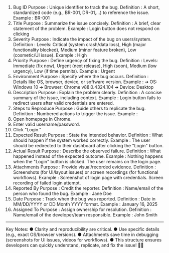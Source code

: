 1. Bug ID
Purpose : Unique identifier to track the bug.
Definition : A short, standardized code (e.g., BR-001, DR-01,…) to reference the issue.
Example : BR-001
2. Title
Purpose : Summarize the issue concisely.
Definition : A brief, clear statement of the problem.
Example : Login button does not respond on clicking
3. Severity
Purpose : Indicate the impact of the bug on users/system.
Definition : Levels: Critical (system crash/data loss), High (major functionality blocked), Medium (minor feature broken), Low (cosmetic/UI issue).
Example : High
4. Priority
Purpose : Define urgency of fixing the bug.
Definition : Levels: Immediate (fix now), Urgent (next release), High (soon), Medium (low urgency), Low (if time permits).
Example : Urgent
5. Environment
Purpose : Specify where the bug occurs.
Definition : Details like OS, browser, device, or software version.
Example :
➔	OS: Windows 10
➔	Browser: Chrome v88.0.4324.104
➔	Device: Desktop
6. Description
Purpose : Explain the problem clearly.
Definition : A concise summary of the issue, including context.
Example : Login button fails to redirect users after valid credentials are entered.
7. Steps to Reproduce
Purpose : Guide others to replicate the bug.
Definition : Numbered actions to trigger the issue.
Example :
1.	Open homepage in Chrome.
2.	Enter valid username/password.
3.	Click "Login."
8. Expected Result
Purpose : State the intended behavior.
Definition : What should happen if the system worked correctly.
Example : The user should be redirected to their dashboard after clicking the "Login" button.
9. Actual Result
Purpose : Describe the observed failure.
Definition : What happened instead of the expected outcome.
Example : Nothing happens when the "Login" button is clicked. The user remains on the login page.
10. Attachments
Purpose : Provide visual/recorded evidence.
Definition : Screenshots (for UI/layout issues) or screen recordings (for functional workflows).
Example :
Screenshot of login page with credentials.
Screen recording of failed login attempt.
11. Reported By
Purpose : Credit the reporter.
Definition : Name/email of the person who found the bug.
Example : Jane Doe
12. Date
Purpose : Track when the bug was reported.
Definition : Date in MM/DD/YYYY or DD Month YYYY format.
Example : January 16, 2025
13. Assigned To
Purpose : Assign ownership for resolution.
Definition : Name/email of the developer/team responsible.
Example : John Smith
________________________________________
Key Notes:
●	Clarity and reproducibility are critical.
●	Use specific details (e.g., exact OS/browser versions).
●	Attachments save time in debugging (screenshots for UI issues, videos for workflows).
●	This structure ensures developers can quickly understand, replicate, and fix the issue! 🐛🔧

